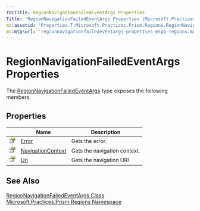 ```yaml
---
TOCTitle: RegionNavigationFailedEventArgs Properties
Title: 'RegionNavigationFailedEventArgs Properties (Microsoft.Practices.Prism.Regions)'
ms:assetid: 'Properties.T:Microsoft.Practices.Prism.Regions.RegionNavigationFailedEventArgs'
ms:mtpsurl: 'regionnavigationfailedeventargs-properties-mspp-regions.md'
---
```


# RegionNavigationFailedEventArgs Properties

The [RegionNavigationFailedEventArgs](/patterns-practices/reference/regionnavigationfailedeventargs-class-mspp-regions) type exposes the following members.

## Properties

<table>
<thead>
<tr class="header">
<th> </th>
<th>Name</th>
<th>Description</th>
</tr>
</thead>
<tbody>
<tr class="odd">
<td><img src="/patterns-practices/reference/images/pubproperty.gif" alt="Public property"/></td>
<td><a href="/patterns-practices/reference/regionnavigationfailedeventargs-error-property-mspp-regions" data-raw-source="[Error](/patterns-practices/reference/regionnavigationfailedeventargs-error-property-mspp-regions)">Error</a></td>
<td><div class="summary">
Gets the error.
</div></td>
</tr>
<tr class="even">
<td><img src="/patterns-practices/reference/images/pubproperty.gif" alt="Public property"/></td>
<td><a href="/patterns-practices/reference/regionnavigationfailedeventargs-navigationcontext-property-mspp-regions" data-raw-source="[NavigationContext](/patterns-practices/reference/regionnavigationfailedeventargs-navigationcontext-property-mspp-regions)">NavigationContext</a></td>
<td><div class="summary">
Gets the navigation context.
</div></td>
</tr>
<tr class="odd">
<td><img src="/patterns-practices/reference/images/pubproperty.gif" alt="Public property"/></td>
<td><a href="/patterns-practices/reference/regionnavigationfailedeventargs-uri-property-mspp-regions" data-raw-source="[Uri](/patterns-practices/reference/regionnavigationfailedeventargs-uri-property-mspp-regions)">Uri</a></td>
<td><div class="summary">
Gets the navigation URI
</div></td>
</tr>
</tbody>
</table>

## See Also

[RegionNavigationFailedEventArgs Class](/patterns-practices/reference/regionnavigationfailedeventargs-class-mspp-regions)  
[Microsoft.Practices.Prism.Regions Namespace](/patterns-practices/reference/mspp-regions-namespace)  